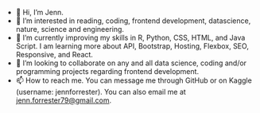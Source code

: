 - 👋 Hi, I’m Jenn.
- 👀 I’m interested in reading, coding, frontend development, datascience, nature, science and engineering.
- 🌱 I’m currently improving my skills in R, Python, CSS, HTML, and Java Script.  I am learning more about API, Bootstrap, Hosting, Flexbox, SEO, Responsive, and React.
- 💞️ I’m looking to collaborate on any and all data science, coding and/or programming projects regarding frontend development.
- 📫 How to reach me.  You can message me through GitHub or on Kaggle (username: jennforrester).  You can also email me at jenn.forrester79@gmail.com.

<!---
unicorn-data-doc/unicorn-data-doc is a ✨ special ✨ repository because its `README.md` (this file) appears on your GitHub profile.
You can click the Preview link to take a look at your changes.
--->
